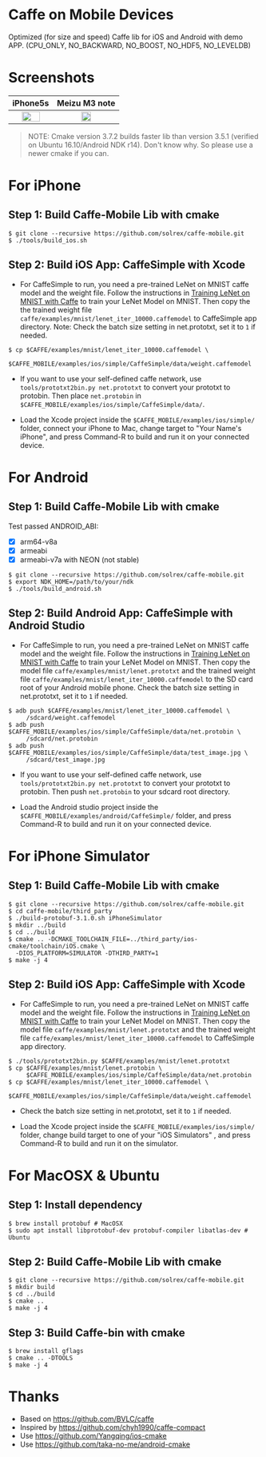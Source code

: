 Caffe on Mobile Devices
==================

Optimized (for size and speed) Caffe lib for iOS and Android with demo APP. (CPU_ONLY, NO_BACKWARD, NO_BOOST, NO_HDF5, NO_LEVELDB)

# Screenshots

iPhone5s | Meizu M3 note
:---------:| :-------------:
<img src="https://raw.githubusercontent.com/solrex/caffe-mobile/master/screenshot/CaffeSimpleiPhone5s.png" width="70%" /> | <img src="https://raw.githubusercontent.com/solrex/caffe-mobile/master/screenshot/CaffeSimpleM3-Note.jpg" width="40%" />

> NOTE: Cmake version 3.7.2 builds faster lib than version 3.5.1 (verified on Ubuntu 16.10/Android NDK r14). Don't know why. So please use a newer cmake if you can.

# For iPhone

## Step 1: Build Caffe-Mobile Lib with cmake

```
$ git clone --recursive https://github.com/solrex/caffe-mobile.git
$ ./tools/build_ios.sh
```

## Step 2: Build iOS App: CaffeSimple with Xcode

 - For CaffeSimple to run, you need a pre-trained LeNet on MNIST caffe model and the weight file.
Follow the instructions in [Training LeNet on MNIST with Caffe](http://caffe.berkeleyvision.org/gathered/examples/mnist.html) to train your LeNet Model on MNIST. Then copy the the trained weight file `caffe/examples/mnist/lenet_iter_10000.caffemodel` to CaffeSimple app directory. Note: Check the batch size setting in net.prototxt, set it to `1` if needed.

```
$ cp $CAFFE/examples/mnist/lenet_iter_10000.caffemodel \
     $CAFFE_MOBILE/examples/ios/simple/CaffeSimple/data/weight.caffemodel
```

 - If you want to use your self-defined caffe network, use `tools/prototxt2bin.py net.prototxt` to convert your prototxt to protobin. Then place `net.protobin` in `$CAFFE_MOBILE/examples/ios/simple/CaffeSimple/data/`.

 - Load the Xcode project inside the `$CAFFE_MOBILE/examples/ios/simple/` folder, connect your iPhone to Mac, change target to "Your Name's iPhone", and press Command-R to build and run it on your connected device.

# For Android

## Step 1: Build Caffe-Mobile Lib with cmake

Test passed ANDROID_ABI:

 - [x] arm64-v8a
 - [x] armeabi
 - [x] armeabi-v7a with NEON (not stable)

```
$ git clone --recursive https://github.com/solrex/caffe-mobile.git
$ export NDK_HOME=/path/to/your/ndk
$ ./tools/build_android.sh
```

## Step 2: Build Android App: CaffeSimple with Android Studio

 - For CaffeSimple to run, you need a pre-trained LeNet on MNIST caffe model and the weight file.
Follow the instructions in [Training LeNet on MNIST with Caffe](http://caffe.berkeleyvision.org/gathered/examples/mnist.html) to train your LeNet Model on MNIST. Then copy the model file `caffe/examples/mnist/lenet.prototxt` and the trained weight file `caffe/examples/mnist/lenet_iter_10000.caffemodel` to the SD card root of your Android mobile phone. Check the batch size setting in net.prototxt, set it to `1` if needed.

```
$ adb push $CAFFE/examples/mnist/lenet_iter_10000.caffemodel \
     /sdcard/weight.caffemodel
$ adb push $CAFFE_MOBILE/examples/ios/simple/CaffeSimple/data/net.protobin \
     /sdcard/net.protobin
$ adb push $CAFFE_MOBILE/examples/ios/simple/CaffeSimple/data/test_image.jpg \
     /sdcard/test_image.jpg
```

 - If you want to use your self-defined caffe network, use `tools/prototxt2bin.py net.prototxt` to convert your prototxt to protobin. Then push `net.protobin` to your sdcard root directory.

 - Load the Android studio project inside the `$CAFFE_MOBILE/examples/android/CaffeSimple/` folder, and press Command-R to build and run it on your connected device.

# For iPhone Simulator

## Step 1: Build Caffe-Mobile Lib with cmake

```
$ git clone --recursive https://github.com/solrex/caffe-mobile.git
$ cd caffe-mobile/third_party
$ ./build-protobuf-3.1.0.sh iPhoneSimulator
$ mkdir ../build
$ cd ../build
$ cmake .. -DCMAKE_TOOLCHAIN_FILE=../third_party/ios-cmake/toolchain/iOS.cmake \
  -DIOS_PLATFORM=SIMULATOR -DTHIRD_PARTY=1
$ make -j 4
```

## Step 2: Build iOS App: CaffeSimple with Xcode

 - For CaffeSimple to run, you need a pre-trained LeNet on MNIST caffe model and the weight file.
Follow the instructions in [Training LeNet on MNIST with Caffe](http://caffe.berkeleyvision.org/gathered/examples/mnist.html) to train your LeNet Model on MNIST. Then copy the model file `caffe/examples/mnist/lenet.prototxt` and the trained weight file `caffe/examples/mnist/lenet_iter_10000.caffemodel` to CaffeSimple app directory.

```
$ ./tools/prototxt2bin.py $CAFFE/examples/mnist/lenet.prototxt
$ cp $CAFFE/examples/mnist/lenet.protobin \
     $CAFFE_MOBILE/examples/ios/simple/CaffeSimple/data/net.protobin
$ cp $CAFFE/examples/mnist/lenet_iter_10000.caffemodel \
     $CAFFE_MOBILE/examples/ios/simple/CaffeSimple/data/weight.caffemodel
```

 - Check the batch size setting in net.prototxt, set it to `1` if needed.

 - Load the Xcode project inside the `$CAFFE_MOBILE/examples/ios/simple/` folder, change build target to one of your "iOS Simulators" , and press Command-R to build and run it on the simulator.

# For MacOSX & Ubuntu

## Step 1: Install dependency

```
$ brew install protobuf # MacOSX
$ sudo apt install libprotobuf-dev protobuf-compiler libatlas-dev # Ubuntu
```

## Step 2: Build Caffe-Mobile Lib with cmake

```
$ git clone --recursive https://github.com/solrex/caffe-mobile.git
$ mkdir build
$ cd ../build
$ cmake ..
$ make -j 4
```

## Step 3: Build Caffe-bin with cmake

```
$ brew install gflags
$ cmake .. -DTOOLS
$ make -j 4
```

# Thanks

 - Based on https://github.com/BVLC/caffe
 - Inspired by https://github.com/chyh1990/caffe-compact
 - Use https://github.com/Yangqing/ios-cmake
 - Use https://github.com/taka-no-me/android-cmake
